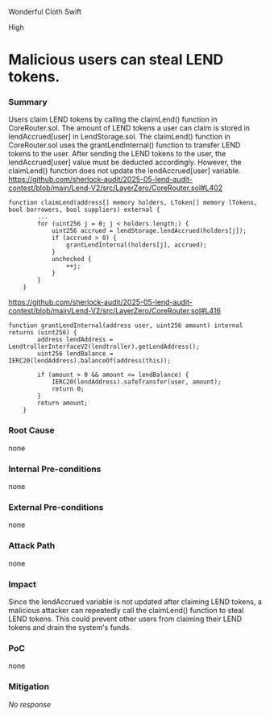 Wonderful Cloth Swift

High

# Malicious users can steal LEND tokens.

### Summary

Users claim LEND tokens by calling the claimLend() function in CoreRouter.sol. The amount of LEND tokens a user can claim is stored in lendAccrued[user] in LendStorage.sol.
The claimLend() function in CoreRouter.sol uses the grantLendInternal() function to transfer LEND tokens to the user. 
After sending the LEND tokens to the user, the lendAccrued[user] value must be deducted accordingly. However, the claimLend() function does not update the lendAccrued[user] variable.
https://github.com/sherlock-audit/2025-05-lend-audit-contest/blob/main/Lend-V2/src/LayerZero/CoreRouter.sol#L402
```solidity
function claimLend(address[] memory holders, LToken[] memory lTokens, bool borrowers, bool suppliers) external {
        ...
        for (uint256 j = 0; j < holders.length;) {
            uint256 accrued = lendStorage.lendAccrued(holders[j]);
            if (accrued > 0) {
                grantLendInternal(holders[j], accrued);
            }
            unchecked {
                ++j;
            }
        }
    }
```
https://github.com/sherlock-audit/2025-05-lend-audit-contest/blob/main/Lend-V2/src/LayerZero/CoreRouter.sol#L416
```solidity
function grantLendInternal(address user, uint256 amount) internal returns (uint256) {
        address lendAddress = LendtrollerInterfaceV2(lendtroller).getLendAddress();
        uint256 lendBalance = IERC20(lendAddress).balanceOf(address(this));

        if (amount > 0 && amount <= lendBalance) {
            IERC20(lendAddress).safeTransfer(user, amount);
            return 0;
        }
        return amount;
    }
```


### Root Cause

none

### Internal Pre-conditions

none

### External Pre-conditions

none

### Attack Path

none

### Impact

Since the lendAccrued variable is not updated after claiming LEND tokens, a malicious attacker can repeatedly call the claimLend() function to steal LEND tokens. 
This could prevent other users from claiming their LEND tokens and drain the system's funds.

### PoC

none

### Mitigation

_No response_